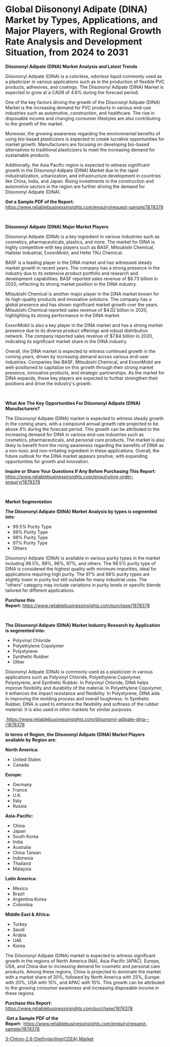 <p><h1>Global Diisononyl Adipate (DINA) Market by Types, Applications, and Major Players, with Regional Growth Rate Analysis and Development Situation, from 2024 to 2031</h1></p><p><strong>Diisononyl Adipate (DINA) Market Analysis and Latest Trends</strong></p>
<p><p>Diisononyl Adipate (DINA) is a colorless, odorless liquid commonly used as a plasticizer in various applications such as in the production of flexible PVC products, adhesives, and coatings. The Diisononyl Adipate (DINA) Market is expected to grow at a CAGR of 4.6% during the forecast period. </p><p>One of the key factors driving the growth of the Diisononyl Adipate (DINA) Market is the increasing demand for PVC products in various end-use industries such as automotive, construction, and healthcare. The rise in disposable income and changing consumer lifestyles are also contributing to the growth of the market.</p><p>Moreover, the growing awareness regarding the environmental benefits of using bio-based plasticizers is expected to create lucrative opportunities for market growth. Manufacturers are focusing on developing bio-based alternatives to traditional plasticizers to meet the increasing demand for sustainable products.</p><p>Additionally, the Asia Pacific region is expected to witness significant growth in the Diisononyl Adipate (DINA) Market due to the rapid industrialization, urbanization, and infrastructure development in countries like China, India, and Japan. Rising investments in the construction and automotive sectors in the region are further driving the demand for Diisononyl Adipate (DINA).</p></p>
<p><strong>Get a Sample PDF of the Report:&nbsp;</strong> <a href="https://www.reliablebusinessinsights.com/enquiry/request-sample/1878378">https://www.reliablebusinessinsights.com/enquiry/request-sample/1878378</a></p>
<p>&nbsp;</p>
<p><strong>Diisononyl Adipate (DINA) Major Market Players</strong></p>
<p><p>Diisononyl Adipate (DINA) is a key ingredient in various industries such as cosmetics, pharmaceuticals, plastics, and more. The market for DINA is highly competitive with key players such as BASF, Mitsubishi Chemical, Hallstar Industrial, ExxonMobil, and Hefei TNJ Chemical.</p><p>BASF is a leading player in the DINA market and has witnessed steady market growth in recent years. The company has a strong presence in the industry due to its extensive product portfolio and research and development capabilities. BASF reported sales revenue of $6.73 billion in 2020, reflecting its strong market position in the DINA industry.</p><p>Mitsubishi Chemical is another major player in the DINA market known for its high-quality products and innovative solutions. The company has a global presence and has shown significant market growth over the years. Mitsubishi Chemical reported sales revenue of $4.02 billion in 2020, highlighting its strong performance in the DINA market.</p><p>ExxonMobil is also a key player in the DINA market and has a strong market presence due to its diverse product offerings and robust distribution network. The company reported sales revenue of $7.84 billion in 2020, indicating its significant market share in the DINA industry.</p><p>Overall, the DINA market is expected to witness continued growth in the coming years, driven by increasing demand across various end-user industries. Companies like BASF, Mitsubishi Chemical, and ExxonMobil are well-positioned to capitalize on this growth through their strong market presence, innovative products, and strategic partnerships. As the market for DINA expands, these key players are expected to further strengthen their positions and drive the industry's growth.</p></p>
<p>&nbsp;</p>
<p><strong>What Are The Key Opportunities For Diisononyl Adipate (DINA) Manufacturers?</strong></p>
<p><p>The Diisononyl Adipate (DINA) market is expected to witness steady growth in the coming years, with a compound annual growth rate projected to be above 4% during the forecast period. This growth can be attributed to the increasing demand for DINA in various end-use industries such as cosmetics, pharmaceuticals, and personal care products. The market is also likely to benefit from the rising awareness regarding the benefits of DINA as a non-toxic and non-irritating ingredient in these applications. Overall, the future outlook for the DINA market appears positive, with expanding opportunities for growth and innovation.</p></p>
<p><strong>Inquire or Share Your Questions If Any Before Purchasing This Report:</strong> <a href="https://www.reliablebusinessinsights.com/enquiry/pre-order-enquiry/1878378">https://www.reliablebusinessinsights.com/enquiry/pre-order-enquiry/1878378</a></p>
<p>&nbsp;</p>
<p><strong>Market Segmentation</strong></p>
<p><strong>The Diisononyl Adipate (DINA) Market Analysis by types is segmented into:</strong></p>
<p><ul><li>99.5% Purity Type</li><li>99% Purity Type</li><li>98% Purity Type</li><li>97% Purity Type</li><li>Others</li></ul></p>
<p><p>Diisononyl Adipate (DINA) is available in various purity types in the market including 99.5%, 99%, 98%, 97%, and others. The 99.5% purity type of DINA is considered the highest quality with minimum impurities, ideal for applications requiring high purity. The 97% and 98% purity types are slightly lower in purity but still suitable for many industrial uses. The "others" category may include variations in purity levels or specific blends tailored for different applications.</p></p>
<p><strong>Purchase this Report:&nbsp;</strong><a href="https://www.reliablebusinessinsights.com/purchase/1878378">https://www.reliablebusinessinsights.com/purchase/1878378</a></p>
<p>&nbsp;</p>
<p><strong>The Diisononyl Adipate (DINA) Market Industry Research by Application is segmented into:</strong></p>
<p><ul><li>Polyvinyl Chloride</li><li>Polyethylene Copolymer</li><li>Polystyrene</li><li>Synthetic Rubber</li><li>Other</li></ul></p>
<p><p>Diisononyl Adipate (DINA) is commonly used as a plasticizer in various applications such as Polyvinyl Chloride, Polyethylene Copolymer, Polystyrene, and Synthetic Rubber. In Polyvinyl Chloride, DINA helps improve flexibility and durability of the material. In Polyethylene Copolymer, it enhances the impact resistance and flexibility. In Polystyrene, DINA aids in improving the molding process and overall toughness. In Synthetic Rubber, DINA is used to enhance the flexibility and softness of the rubber material. It is also used in other markets for similar purposes.</p></p>
<p><a href="https://www.reliablebusinessinsights.com/diisononyl-adipate-dina--r1878378">&nbsp;https://www.reliablebusinessinsights.com/diisononyl-adipate-dina--r1878378</a></p>
<p><strong>In terms of Region, the Diisononyl Adipate (DINA) Market Players available by Region are:</strong></p>
<p>
    <p> <strong> North America: </strong>
        <ul>
            <li>United States</li>
            <li>Canada</li>
        </ul>
        </p> 
    <p> <strong> Europe: </strong>
        <ul>
            <li>Germany</li>
            <li>France</li>
            <li>U.K.</li>
            <li>Italy</li>
            <li>Russia</li>
        </ul>
        </p> 
    <p> <strong> Asia-Pacific: </strong>
        <ul>
            <li>China</li>
            <li>Japan</li>
            <li>South Korea</li>
            <li>India</li>
            <li>Australia</li>
            <li>China Taiwan</li>
            <li>Indonesia</li>
            <li>Thailand</li>
            <li>Malaysia</li>
        </ul>
        </p> 
    <p> <strong> Latin America: </strong>
        <ul>
            <li>Mexico</li>
            <li>Brazil</li>
            <li>Argentina Korea</li>
            <li>Colombia</li>
        </ul>
        </p> 
    <p> <strong> Middle East & Africa: </strong>
        <ul>
            <li>Turkey</li>
            <li>Saudi</li>
            <li>Arabia</li>
            <li>UAE</li>
            <li>Korea</li>
        </ul>
    </p>
    </p>
<p><p>The Diisononyl Adipate (DINA) market is expected to witness significant growth in the regions of North America (NA), Asia-Pacific (APAC), Europe, USA, and China due to increasing demand for cosmetic and personal care products. Among these regions, China is projected to dominate the market with a market share of 30%, followed by North America with 25%, Europe with 20%, USA with 15%, and APAC with 10%. This growth can be attributed to the growing consumer awareness and increasing disposable income in these regions.</p></p>
<p><strong>Purchase this Report: </strong><a href="https://www.reliablebusinessinsights.com/purchase/1878378">https://www.reliablebusinessinsights.com/purchase/1878378</a></p>
<p>&nbsp;<strong>Get a Sample PDF of the Report:&nbsp;&nbsp;</strong><a href="https://www.reliablebusinessinsights.com/enquiry/request-sample/1878378">https://www.reliablebusinessinsights.com/enquiry/request-sample/1878378</a></p>
<p><strong></strong></p>
<p><p><a href="https://github.com/changoleonlaverguenzanoexiste/Market-Research-Report-List-3/blob/main/3-chloro-26-diethylanilinecdea-market.md">3-Chloro-2,6-Diethylaniline(CDEA) Market</a></p></p>